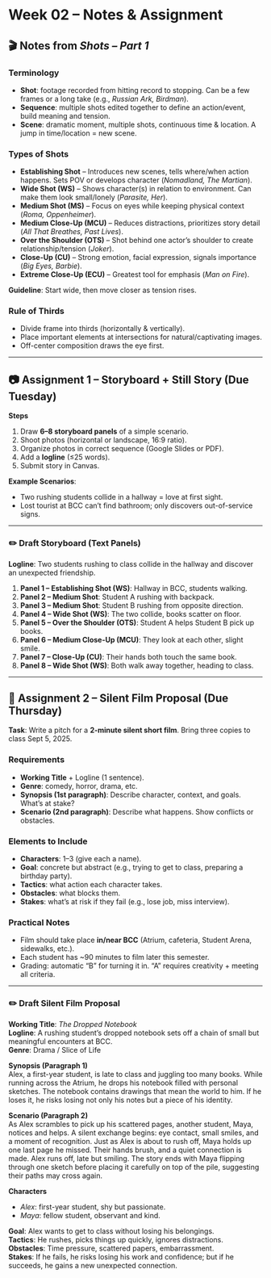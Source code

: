 # Week 02 – Notes & Assignment

## 🎬 Notes from *Shots – Part 1* 

### Terminology
- **Shot**: footage recorded from hitting record to stopping. Can be a few frames or a long take (e.g., *Russian Ark, Birdman*).  
- **Sequence**: multiple shots edited together to define an action/event, build meaning and tension.  
- **Scene**: dramatic moment, multiple shots, continuous time & location. A jump in time/location = new scene.  

### Types of Shots
- **Establishing Shot** – Introduces new scenes, tells where/when action happens. Sets POV or develops character (*Nomadland, The Martian*).  
- **Wide Shot (WS)** – Shows character(s) in relation to environment. Can make them look small/lonely (*Parasite, Her*).  
- **Medium Shot (MS)** – Focus on eyes while keeping physical context (*Roma, Oppenheimer*).  
- **Medium Close-Up (MCU)** – Reduces distractions, prioritizes story detail (*All That Breathes, Past Lives*).  
- **Over the Shoulder (OTS)** – Shot behind one actor’s shoulder to create relationship/tension (*Joker*).  
- **Close-Up (CU)** – Strong emotion, facial expression, signals importance (*Big Eyes, Barbie*).  
- **Extreme Close-Up (ECU)** – Greatest tool for emphasis (*Man on Fire*).  

**Guideline**: Start wide, then move closer as tension rises.  

### Rule of Thirds
- Divide frame into thirds (horizontally & vertically).  
- Place important elements at intersections for natural/captivating images.  
- Off-center composition draws the eye first.  

---

## 📷 Assignment 1 – Storyboard + Still Story (Due Tuesday)

**Steps**  
1. Draw **6–8 storyboard panels** of a simple scenario.  
2. Shoot photos (horizontal or landscape, 16:9 ratio).  
3. Organize photos in correct sequence (Google Slides or PDF).  
4. Add a **logline** (≤25 words).  
5. Submit story in Canvas.  

**Example Scenarios**:  
- Two rushing students collide in a hallway = love at first sight.  
- Lost tourist at BCC can’t find bathroom; only discovers out-of-service signs.  

---

### ✏️ Draft Storyboard (Text Panels)

**Logline**: Two students rushing to class collide in the hallway and discover an unexpected friendship.  

1. **Panel 1 – Establishing Shot (WS)**: Hallway in BCC, students walking.  
2. **Panel 2 – Medium Shot**: Student A rushing with backpack.  
3. **Panel 3 – Medium Shot**: Student B rushing from opposite direction.  
4. **Panel 4 – Wide Shot (WS)**: The two collide, books scatter on floor.  
5. **Panel 5 – Over the Shoulder (OTS)**: Student A helps Student B pick up books.  
6. **Panel 6 – Medium Close-Up (MCU)**: They look at each other, slight smile.  
7. **Panel 7 – Close-Up (CU)**: Their hands both touch the same book.  
8. **Panel 8 – Wide Shot (WS)**: Both walk away together, heading to class.  

---

## 🎥 Assignment 2 – Silent Film Proposal (Due Thursday)

**Task**: Write a pitch for a **2-minute silent short film**. Bring three copies to class Sept 5, 2025.  

### Requirements
- **Working Title** + Logline (1 sentence).  
- **Genre**: comedy, horror, drama, etc.  
- **Synopsis (1st paragraph)**: Describe character, context, and goals. What’s at stake?  
- **Scenario (2nd paragraph)**: Describe what happens. Show conflicts or obstacles.  

### Elements to Include
- **Characters**: 1–3 (give each a name).  
- **Goal**: concrete but abstract (e.g., trying to get to class, preparing a birthday party).  
- **Tactics**: what action each character takes.  
- **Obstacles**: what blocks them.  
- **Stakes**: what’s at risk if they fail (e.g., lose job, miss interview).  

### Practical Notes
- Film should take place **in/near BCC** (Atrium, cafeteria, Student Arena, sidewalks, etc.).  
- Each student has ~90 minutes to film later this semester.  
- Grading: automatic “B” for turning it in. “A” requires creativity + meeting all criteria.  

---

### ✏️ Draft Silent Film Proposal

**Working Title**: *The Dropped Notebook*  
**Logline**: A rushing student’s dropped notebook sets off a chain of small but meaningful encounters at BCC.  
**Genre**: Drama / Slice of Life  

**Synopsis (Paragraph 1)**  
Alex, a first-year student, is late to class and juggling too many books. While running across the Atrium, he drops his notebook filled with personal sketches. The notebook contains drawings that mean the world to him. If he loses it, he risks losing not only his notes but a piece of his identity.  

**Scenario (Paragraph 2)**  
As Alex scrambles to pick up his scattered pages, another student, Maya, notices and helps. A silent exchange begins: eye contact, small smiles, and a moment of recognition. Just as Alex is about to rush off, Maya holds up one last page he missed. Their hands brush, and a quiet connection is made. Alex runs off, late but smiling. The story ends with Maya flipping through one sketch before placing it carefully on top of the pile, suggesting their paths may cross again.  

**Characters**  
- *Alex*: first-year student, shy but passionate.  
- *Maya*: fellow student, observant and kind.  

**Goal**: Alex wants to get to class without losing his belongings.  
**Tactics**: He rushes, picks things up quickly, ignores distractions.  
**Obstacles**: Time pressure, scattered papers, embarrassment.  
**Stakes**: If he fails, he risks losing his work and confidence; but if he succeeds, he gains a new unexpected connection.  
